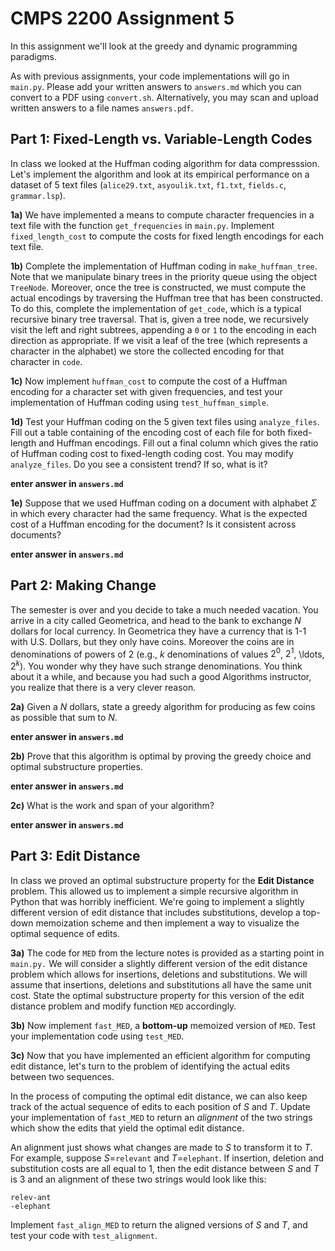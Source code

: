 # CMPS 2200 Assignment 5

In this assignment we'll look at the greedy and dynamic programming paradigms.

As with previous assignments, your code implementations will go in `main.py`.
Please add your written answers to `answers.md` which you can convert to a PDF
using `convert.sh`. Alternatively, you may scan and upload written answers
to a file names `answers.pdf`.

## Part 1: Fixed-Length vs. Variable-Length Codes

In class we looked at the Huffman coding algorithm for data
compresssion. Let's implement the algorithm and look at its empirical
performance on a dataset of 5 text files (`alice29.txt`, `asyoulik.txt`, `f1.txt`, `fields.c`, `grammar.lsp`). 

**1a)** We have implemented a means to compute character frequencies
  in a text file with the function `get_frequencies` in
  `main.py`. Implement `fixed_length_cost` to compute the costs 
  for fixed length encodings for each text file.

**1b)** Complete the implementation of Huffman coding in
  `make_huffman_tree`. Note that we manipulate binary trees in the
  priority queue using the object `TreeNode`. Moreover, once the tree
  is constructed, we must compute the actual encodings by traversing
  the Huffman tree that has been constructed. To do this, complete the
  implementation of `get_code`, which is a typical recursive binary
  tree traversal. That is, given a tree node, we recursively visit the
  left and right subtrees, appending a `0` or `1` to the encoding in
  each direction as appropriate. If we visit a leaf of the tree (which
  represents a character in the alphabet) we store the
  collected encoding for that character in `code`.

**1c)** Now implement `huffman_cost` to compute the cost of a Huffman
  encoding for a character set with given frequencies, and test your 
  implementation of Huffman coding using `test_huffman_simple`.

**1d)** Test your Huffman coding on the 5 given text files using
  `analyze_files`. Fill out a table containing of the encoding cost of 
  each file for both fixed-length and Huffman encodings. Fill out a final 
  column which gives the ratio of Huffman coding cost to fixed-length
  coding cost. You may modify `analyze_files`. Do you see a consistent 
  trend? If so, what is it?

**enter answer in `answers.md`**


**1e)** Suppose that we used Huffman coding on a document with alphabet $\Sigma$ in
  which every character had the same frequency. What is the expected
  cost of a Huffman encoding for the document? Is it consistent across
  documents?

**enter answer in `answers.md`**


## Part 2: Making Change

The semester is over and you decide to take a much needed vacation. You arrive in a city called Geometrica, and head to the bank to
exchange $N$ dollars for local currency. In Geometrica they have a
currency that is 1-1 with U.S. Dollars, but they only have
coins. Moreover the coins are in
denominations of powers of $2$ (e.g., $k$ denominations of values $2^0$, $2^1$, \ldots,
$2^k$). You wonder why they have
such strange denominations. You think about it a while, and because
you had such a good Algorithms instructor, you realize that there is a
very clever reason. 

**2a)** Given a $N$ dollars, state a greedy algorithm for producing
as few coins as possible that sum to $N$.

**enter answer in `answers.md`**


**2b)** Prove that this algorithm is optimal by proving the greedy
  choice and optimal substructure properties.

**enter answer in `answers.md`**


**2c)** What is the work and span of your algorithm?

**enter answer in `answers.md`**

## Part 3: Edit Distance

In class we proved an optimal substructure property for the **Edit
Distance** problem. This allowed us to implement a simple recursive
algorithm in Python that was horribly inefficient. We're going to
implement a slightly different version of edit distance that includes
substitutions, develop a top-down memoization scheme
and then implement a way to visualize the optimal sequence of edits.


**3a)** The code for `MED` from the lecture notes is provided as a
  starting point in `main.py.` We will consider a slightly different
  version of the edit distance problem which allows for insertions,
  deletions and substitutions. We will assume that insertions,
  deletions and substitutions all have the same unit cost. State the optimal substructure property
  for this version of the edit distance problem and modify function `MED` accordingly. 


**3b)** Now implement `fast_MED`, a **bottom-up**
  memoized version of `MED`. Test your implementation code using `test_MED`.


**3c)** Now that you have implemented an efficient algorithm for
  computing edit distance, let's turn to the problem of identifying
  the actual edits between two sequences.

  In the process of computing the optimal edit distance, we can also keep 
  track of the actual sequence of edits to each position of $S$ and $T$. 
  Update your implementation of `fast_MED` to return an *alignment* of the
  two strings which show the edits that yield the optimal edit distance. 
  
  An alignment just shows what changes are made to $S$ to transform it to
  $T$. For example, suppose $S$=`relevant` and $T$=`elephant`. If insertion, 
  deletion and substitution costs are all equal to $1$, then the edit 
  distance between $S$ and $T$ is 3 and an alignment of these two
  strings would look like this:

  `relev-ant`\
  `-elephant`

  Implement `fast_align_MED` to return the aligned versions of $S$ and $T$,
  and test your code with `test_alignment`.

